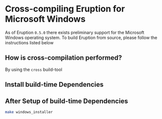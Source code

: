 # Cross-compiling Eruption for Microsoft Windows

As of Eruption `0.5.0` there exists preliminary support for the Microsoft Windows operating system. To build Eruption from source, please follow the instructions listed below

## How is cross-compilation performed?

By using the `cross` build-tool

## Install build-time Dependencies

## After Setup of build-time Dependencies

```sh
make windows_installer
```

